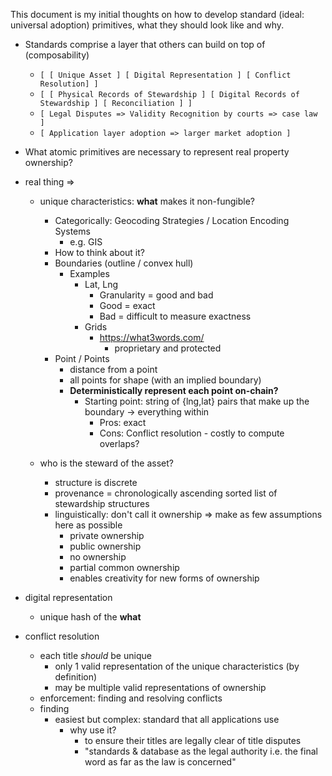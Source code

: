This document is my initial thoughts on how to develop standard (ideal: universal adoption) primitives, what they should look like and why.

- Standards comprise a layer that others can build on top of (composability)
  - `[ [ Unique Asset ] [ Digital Representation ] [ Conflict Resolution] ]`
  - `[ [ Physical Records of Stewardship ] [ Digital Records of Stewardship ] [ Reconciliation ] ]`
  - `[ Legal Disputes => Validity Recognition by courts => case law ]` 
  - `[ Application layer adoption => larger market adoption ]`

- What atomic primitives are necessary to represent real property ownership?

- real thing =>
  - unique characteristics: **what** makes it non-fungible?
    - Categorically: Geocoding Strategies / Location Encoding Systems
      - e.g. GIS
    - How to think about it?
    - Boundaries (outline / convex hull)
      - Examples
        - Lat, Lng
          - Granularity = good and bad
          - Good = exact
          - Bad = difficult to measure exactness
        - Grids
          - https://what3words.com/
            - proprietary and protected
    - Point / Points
      - distance from a point
      - all points for shape (with an implied boundary)
      - **Deterministically represent each point on-chain?**
        - Starting point: string of {lng,lat} pairs that make up the boundary -> everything within
          - Pros: exact
          - Cons: Conflict resolution - costly to compute overlaps?

  - who is the steward of the asset?
    - structure is discrete
    - provenance = chronologically ascending sorted list of stewardship structures
    - linguistically: don't call it ownership => make as few assumptions here as possible
      - private ownership
      - public ownership
      - no ownership
      - partial common ownership
      - enables creativity for new forms of ownership
- digital representation
  - unique hash of the **what**
- conflict resolution
  - each title *should* be unique
    - only 1 valid representation of the unique characteristics (by definition)
    - may be multiple valid representations of ownership
  - enforcement: finding and resolving conflicts
  - finding
    - easiest but complex: standard that all applications use
      - why use it?
        - to ensure their titles are legally clear of title disputes
        - "standards & database as the legal authority i.e. the final word as far as the law is concerned"

